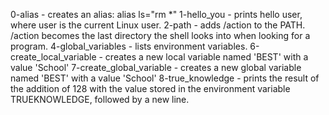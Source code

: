 0-alias - creates an alias: alias ls="rm *"
1-hello_you - prints hello user, where user is the current Linux user.
2-path - adds /action to the PATH. /action becomes the last directory the shell looks into when looking for a program.
4-global_variables - lists environment variables.
6-create_local_variable - creates a new local variable named 'BEST' with a value 'School'
7-create_global_variable - creates a new global variable named 'BEST' with a value 'School'
8-true_knowledge -  prints the result of the addition of 128 with the value stored in the environment variable TRUEKNOWLEDGE, followed by a new line.
